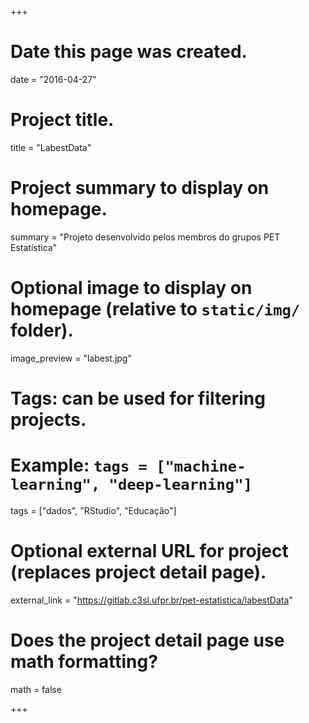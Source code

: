+++
# Date this page was created.
date = "2016-04-27"

# Project title.
title = "LabestData"

# Project summary to display on homepage.
summary = "Projeto desenvolvido pelos membros do grupos PET Estatística"

# Optional image to display on homepage (relative to `static/img/` folder).
image_preview = "labest.jpg"

# Tags: can be used for filtering projects.
# Example: `tags = ["machine-learning", "deep-learning"]`
tags = ["dados", "RStudio", "Educação"]

# Optional external URL for project (replaces project detail page).
external_link = "https://gitlab.c3sl.ufpr.br/pet-estatistica/labestData"

# Does the project detail page use math formatting?
math = false

+++

